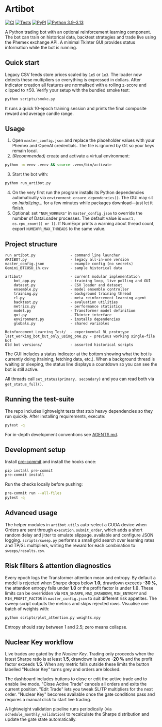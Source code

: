 # Artibot

[![CI](https://img.shields.io/badge/CI-none-lightgrey)](#)
[![Tests](https://img.shields.io/badge/tests-manual-orange)](#)
[![PyPI](https://img.shields.io/badge/PyPI-n/a-lightgrey)](#)
[![Python 3.9–3.13](https://img.shields.io/badge/python-3.9--3.13-blue)](#)

A Python trading bot with an optional reinforcement learning component. The bot can train on historical data, backtest strategies and trade live using the Phemex exchange API. A minimal Tkinter GUI provides status information while the bot is running.

## Quick start

Legacy CSV feeds store prices scaled by `1e5` or `1e3`. The loader now detects these multipliers so everything is expressed in dollars. After indicator creation all features are normalised with a rolling z-score and clipped to ±50. Verify your setup with the bundled smoke test:

```bash
python scripts/smoke.py
```

It runs a quick 10‑epoch training session and prints the final composite reward and average candle range.

## Usage

1. Open `master_config.json` and replace the placeholder values with your Phemex
   and OpenAI credentials. The file is ignored by Git so your keys remain local.
2. *(Recommended)* create and activate a virtual environment:

```bash
python -m venv .venv && source .venv/bin/activate
```

3. Start the bot with:

```bash
python run_artibot.py
```

4. On the very first run the program installs its Python dependencies automatically via `environment.ensure_dependencies()`. The GUI may sit on *Initializing…* for a few minutes while packages download—just let it finish.
5. Optional: set `"NUM_WORKERS"` in `master_config.json` to override the number
   of DataLoader processes. The default value is `max(1, os.cpu_count() or 1)`.
   If NumExpr prints a warning about thread count, export
   `NUMEXPR_MAX_THREADS` to the same value.


## Project structure

```
run_artibot.py                - command line launcher
ARTIBOT.py                    - legacy all-in-one version
master_config.json            - example config (no secrets)
Gemini_BTCUSD_1h.csv          - sample historical data

artibot/                      - current modular implementation
    bot_app.py                - training loop, live polling and GUI
    dataset.py                - CSV loader and dataset
    ensemble.py               - model ensemble controller
    training.py               - background training thread
    rl.py                     - meta reinforcement learning agent
    backtest.py               - evaluation utilities
    metrics.py                - performance statistics
    model.py                  - Transformer model definition
    gui.py                    - Tkinter interface
    environment.py            - installs dependencies
    globals.py                - shared variables

Reinforcement Learning Test/  - experimental RL prototype
last_working_bot_but_only_using_one.py - previous working single-file bot
Old bot versions/             - assorted historical scripts
```

The GUI includes a status indicator at the bottom showing what the bot is currently doing (training, fetching data, etc.). When a background thread is waiting or sleeping, the status line displays a countdown so you can see the bot is still active.

All threads call `set_status(primary, secondary)` and you can read both via `get_status_full()`.
## Running the test-suite

The repo includes lightweight tests that stub heavy dependencies so they run quickly. After installing requirements, execute:

```bash
pytest -q
```

For in-depth development conventions see [AGENTS.md](AGENTS.md).

## Development setup

Install [pre-commit](https://pre-commit.com/) and install the hooks once:

```bash
pip install pre-commit
pre-commit install
```

Run the checks locally before pushing:

```bash
pre-commit run --all-files
pytest -q
```

## Advanced usage

The helper modules in `artibot.utils` auto-select a CUDA device when
Orders are sent through `execution.submit_order`, which adds a short random delay and jitter to emulate slippage.
available and configure JSON logging.  `scripts/sweep.py` performs a small
grid search over learning rates and TP/SL multipliers, writing the reward for
each combination to `sweeps/results.csv`.

## Risk filters & attention diagnostics

Every epoch logs the Transformer attention mean and entropy. By default a model
is rejected when Sharpe drops below **1.0**, drawdown exceeds **-30 %**, the
attention entropy falls under **1.0** or the profit factor is under **1.0**.
These limits can be overridden via
`MIN_SHARPE`, `MAX_DRAWDOWN`, `MIN_ENTROPY` and `MIN_PROFIT_FACTOR` in
`master_config.json` to suit
different risk appetites. The sweep script outputs the metrics and skips
rejected rows. Visualise one batch of weights with:

```bash
python scripts/plot_attention.py weights.npy
```
Entropy should stay between 1 and 2.5; zero means collapse.


## Nuclear Key workflow

Live trades are gated by the *Nuclear Key*.  Trading only proceeds when the
latest Sharpe ratio is at least **1.5**, drawdown is above **-20 %** and the
profit factor exceeds **1.5**.  When any metric falls outside these limits the
button labelled "Nuclear Key" turns grey and orders are blocked.

The dashboard includes buttons to close or edit the active trade and to enable
live mode.  "Close Active Trade" cancels all orders and exits the current
position.  "Edit Trade" lets you tweak SL/TP multipliers for the next order.
"Nuclear Key" becomes available once the gate conditions pass and requires a
manual click to start live trading.

A lightweight validation pipeline runs periodically (via
`schedule_monthly_validation`) to recalculate the Sharpe distribution and update
the gate state automatically.

